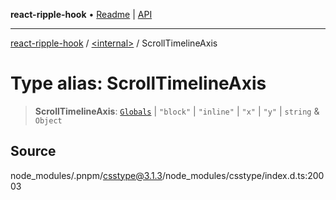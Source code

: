 **react-ripple-hook** • [Readme](../../README.md) \| [API](../../globals.md)

---

[react-ripple-hook](../../README.md) / [\<internal\>](../README.md) / ScrollTimelineAxis

# Type alias: ScrollTimelineAxis

> **ScrollTimelineAxis**: [`Globals`](Globals.md) \| `"block"` \| `"inline"` \| `"x"` \| `"y"` \| `string` & `Object`

## Source

node_modules/.pnpm/csstype@3.1.3/node_modules/csstype/index.d.ts:20003
